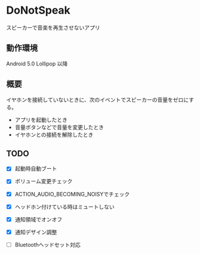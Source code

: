 # DoNotSpeak

スピーカーで音楽を再生させないアプリ

## 動作環境

Android 5.0 Lollipop 以降

## 概要

イヤホンを接続していないときに、次のイベントでスピーカーの音量をゼロにする。

* アプリを起動したとき
* 音量ボタンなどで音量を変更したとき
* イヤホンとの接続を解除したとき

## TODO

- [x] 起動時自動ブート
- [x] ボリューム変更チェック
- [x] ACTION_AUDIO_BECOMING_NOISYでチェック
- [x] ヘッドホン付けている時はミュートしない
- [x] 通知領域でオンオフ
- [x] 通知デザイン調整
- [ ] Bluetoothヘッドセット対応

